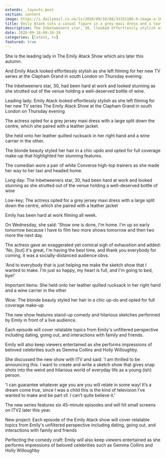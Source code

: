 ```yaml
---
extends: _layouts.post
section: content
image: https://i.dailymail.co.uk/1s/2020/09/18/08/33331106-0-image-a-10_1600413241164.jpg 
title: Emily Atack cuts a casual figure in a grey maxi dress and a leather jacket as she wraps filming 
description: The Inbetweeners star, 30, llooked effortlessly stylish as she left filming for her new TV series at the Clapham Grand in south London on Thursday evening. 
date: 2020-09-18-09-24-24 
categories: [latest, tv] 
featured: true 
--- 
```

She is the leading lady in The Emily Atack Show which airs later this autumn. 

And Emily Atack looked effortlessly stylish as she left filming for her new TV series at the Clapham Grand in south London on Thursday evening.  

The Inbetweeners star, 30, had been hard at work and looked stunning as she strutted out of the venue holding a well-deserved bottle of wine. 

Leading lady: Emily Atack looked effortlessly stylish as she left filming for her new TV series The Emily Atack Show at the Clapham Grand in south London on Thursday evening 

The actress opted for a grey jersey maxi dress with a large split down the centre, which she paired with a leather jacket. 

She held onto her leather quilted rucksack in her right hand and a wine carrier in the other. 

The blonde beauty styled her hair in a chic updo and opted for full coverage make-up that highlighted her stunning features. 

The comedian wore a pair of white Converse high-top trainers as she made her way to her taxi and headed home. 

Long day: The Inbetweeners star, 30, had been hard at work and looked stunning as she strutted out of the venue holding a well-deserved bottle of wine

Low-key; The actress opted for a grey jersey maxi dress with a large split down the centre, which she paired with a leather jacket 

Emily has been hard at work filming all week. 

On Wednesday, she said: 'Show one is done, I'm home. I'm up so early tomorrow because I have to film two more shows tomorrow and then two more the next day. 

The actress gave an exaggerated yet comical sigh of exhaustion and added: 'No, [but] it's great, I'm having the best time, and thank you everybody for coming, it was a socially-distanced audience obvs.

'And to everybody that is just helping me make the sketch show that I wanted to make. I'm just so happy, my heart is full, and I'm going to bed, bye!'  

Important items: She held onto her leather quilted rucksack in her right hand and a wine carrier in the other

Wow: The blonde beauty styled her hair in a chic up-do and opted for full coverage make-up 

The new show features stand-up comedy and hilarious sketches performed by Emily in front of a live audience.  

Each episode will cover relatable topics from Emily's unfiltered perspective including dating, going out, and interactions with family and friends.   

Emily will also keep viewers entertained as she performs impressions of beloved celebrities such as Gemma Collins and Holly Willoughby. 

She discussed the new show with ITV and said: 'I am thrilled to be announcing this. I want to create and write a sketch show that gives snap shots into the weird and hilarious world of everyday life as a young (ish) person. 

'I can guarantee whatever age you are you will relate in some way! It’s a dream come true, since I was a child this is the kind of television I’ve wanted to make and be part of. I can’t quite believe it.' 

The new series features six 45-minute episodes and will hit small screens on ITV2 later this year.  

New project: Each episode of the Emily Atack show will cover relatable topics from Emily's unfiltered perspective including dating, going out, and interactions with family and friends

Perfecting the comedy craft: Emily will also keep viewers entertained as she performs impressions of beloved celebrities such as Gemma Collins and Holly Willoughby

